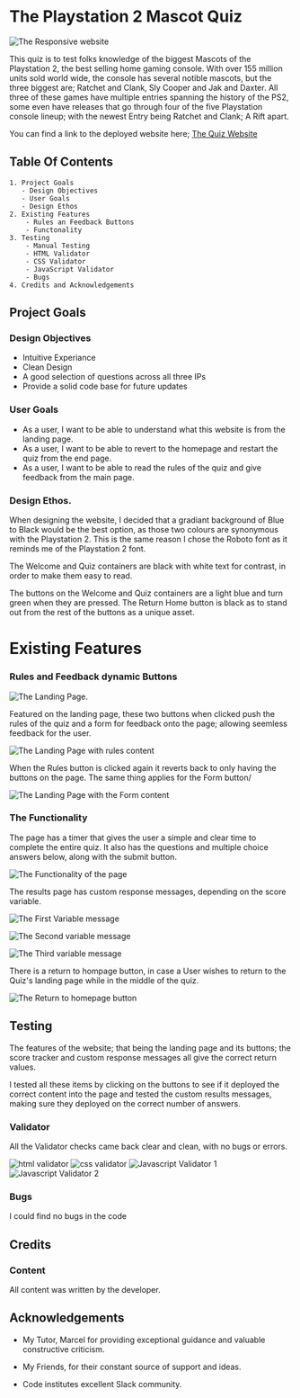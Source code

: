 # The Playstation 2 Mascot Quiz

![The Responsive website](./assets/images/isitresponsive.png)

This quiz is to test folks knowledge of the biggest Mascots of the Playstation 2, the best selling home gaming console. With over 155 million units sold world wide, the console has 
several notible mascots, but the three biggest are; Ratchet and Clank, Sly Cooper and Jak and Daxter. All three of these games have multiple entries spanning the history of the PS2, 
some even have releases that go through four of the five Playstation console lineup; with the newest Entry being Ratchet and Clank; A Rift apart. 

You can find a link to the deployed website here; [The Quiz Website](https://mikeyredmon.github.io/Retro-game-quiz/)

## Table Of Contents

    1. Project Goals
       - Design Objectives
       - User Goals
       - Design Ethos
    2. Existing Features
        - Rules an Feedback Buttons
        - Functonality
    3. Testing
        - Manual Testing
        - HTML Validator
        - CSS Validator
        - JavaScript Validator 
        - Bugs
    4. Credits and Acknowledgements

## Project Goals

### Design Objectives

- Intuitive Experiance
- Clean Design
- A good selection of questions across all three IPs
- Provide a solid code base for future updates

### User Goals

- As a user, I want to be able to understand what this website is from the landing page. 
- As a user, I want to be able to revert to the homepage and restart the quiz from the end page. 
- As a user, I want to be able to read the rules of the quiz and give feedback from the main page. 

### Design Ethos. 

When designing the website, I decided that a gradiant background of Blue to Black would be the best option, as those two colours are synonymous with the Playstation 2. This is the same reason I chose the Roboto font as it reminds me of the Playstation 2 font. 

The Welcome and Quiz containers are black with white text for contrast, in order to make them easy to read. 

The buttons on the Welcome and Quiz containers are a light blue and turn green when they are pressed. The Return Home button is black as to stand out from the rest of the buttons as a unique asset. 

# Existing Features

### Rules and Feedback dynamic Buttons

![The Landing Page.](./assets/images/landingpage.png)

Featured on the landing page, these two buttons when clicked push the rules of the quiz and a form for feedback onto the page; allowing seemless feedback for the user. 

![The Landing Page with rules content](/assets/images/rules.png)

When the Rules button is clicked again it reverts back to only having the buttons on the page. The same thing applies for the Form button/ 

![The Landing Page with the Form content](/assets/images/feedbackform.png)

### The Functionality

The page has a timer that gives the user a simple and clear time to complete the entire quiz. It also has the questions and multiple choice answers below, along with the submit button. 

![The Functionality of the page](/assets/images/functionality.png)

The results page has custom response messages, depending on the score variable. 

![The First Variable message](/assets/images/variable1.png)

![The Second variable message](/assets/images/variable2.png)

![The Third variable message](/assets/images/variable3.png)

There is a return to hompage button, in case a User wishes to return to the Quiz's landing page while in the middle of the quiz. 

![The Return to homepage button](/assets/images/returnbutton.png)

## Testing

The features of the website; that being the landing page and its buttons; the score tracker and custom response messages all give the correct return values. 

I tested all these items by clicking on the buttons to see if it deployed the correct content into the page and tested the custom results messages, making sure they deployed on the correct number of answers.

### Validator 

All the Validator checks came back clear and clean, with no bugs or errors. 

![html validator](/assets/images/htmlvalidator.png)
![css validator](/assets/images/cssvalidator.png)
![Javascript Validator 1](/assets/images/java1.png)
![Javascript Validator 2](/assets/images/java2.png)

### Bugs

I could find no bugs in the code

## Credits

### Content

All content was written by the developer. 

## Acknowledgements

- My Tutor, Marcel for providing exceptional guidance and valuable constructive criticism.

- My Friends, for their constant source of support and ideas. 

- Code institutes excellent Slack community. 